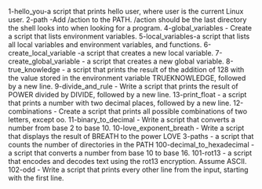 1-hello_you-a script that prints hello user, where user is the current Linux user.
2-path -Add /action to the PATH. /action should be the last directory the shell looks into when looking for a program.
4-global_variables - Create a script that lists environment variables.
5-local_variables-a script that lists all local variables and environment variables, and functions.
6-create_local_variable -a script that creates a new local variable.
7-create_global_variable - a script that creates a new global variable.
8-true_knowledge -  a script that prints the result of the addition of 128 with the value stored in the environment variable TRUEKNOWLEDGE, followed by a new line.
9-divide_and_rule - Write a script that prints the result of POWER divided by DIVIDE, followed by a new line.
13-print_float - a script that prints a number with two decimal places, followed by a new line.
12-combinations - Create a script that prints all possible combinations of two letters, except oo.
11-binary_to_decimal - Write a script that converts a number from base 2 to base 10.
10-love_exponent_breath - Write a script that displays the result of BREATH to the power LOVE
3-paths - a script that counts the number of directories in the PATH
100-decimal_to_hexadecimal -  a script that converts a number from base 10 to base 16.
101-rot13 -  a script that encodes and decodes text using the rot13 encryption. Assume ASCII.
102-odd - Write a script that prints every other line from the input, starting with the first line.
